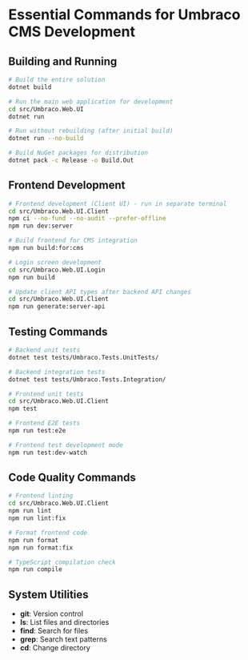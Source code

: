 # Essential Commands for Umbraco CMS Development

## Building and Running
```bash
# Build the entire solution
dotnet build

# Run the main web application for development
cd src/Umbraco.Web.UI
dotnet run

# Run without rebuilding (after initial build)
dotnet run --no-build

# Build NuGet packages for distribution
dotnet pack -c Release -o Build.Out
```

## Frontend Development
```bash
# Frontend development (Client UI) - run in separate terminal
cd src/Umbraco.Web.UI.Client
npm ci --no-fund --no-audit --prefer-offline
npm run dev:server

# Build frontend for CMS integration
npm run build:for:cms

# Login screen development
cd src/Umbraco.Web.UI.Login
npm run build

# Update client API types after backend API changes
cd src/Umbraco.Web.UI.Client
npm run generate:server-api
```

## Testing Commands
```bash
# Backend unit tests
dotnet test tests/Umbraco.Tests.UnitTests/

# Backend integration tests  
dotnet test tests/Umbraco.Tests.Integration/

# Frontend unit tests
cd src/Umbraco.Web.UI.Client
npm test

# Frontend E2E tests
npm run test:e2e

# Frontend test development mode
npm run test:dev-watch
```

## Code Quality Commands
```bash
# Frontend linting
cd src/Umbraco.Web.UI.Client
npm run lint
npm run lint:fix

# Format frontend code
npm run format
npm run format:fix

# TypeScript compilation check
npm run compile
```

## System Utilities
- **git**: Version control
- **ls**: List files and directories
- **find**: Search for files
- **grep**: Search text patterns
- **cd**: Change directory